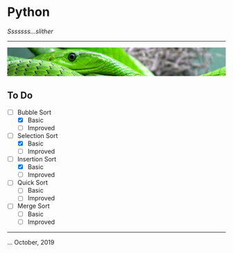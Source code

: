 # Python
_Sssssss...slither_

---

![Banner](../media/python.jpg)

## To Do

- [ ] Bubble Sort
  - [x] Basic
  - [ ] Improved
- [ ] Selection Sort
  - [x] Basic
  - [ ] Improved
- [ ] Insertion Sort
  - [x] Basic
  - [ ] Improved
- [ ] Quick Sort
  - [ ] Basic
  - [ ] Improved
- [ ] Merge Sort
  - [ ] Basic
  - [ ] Improved

---

... October, 2019